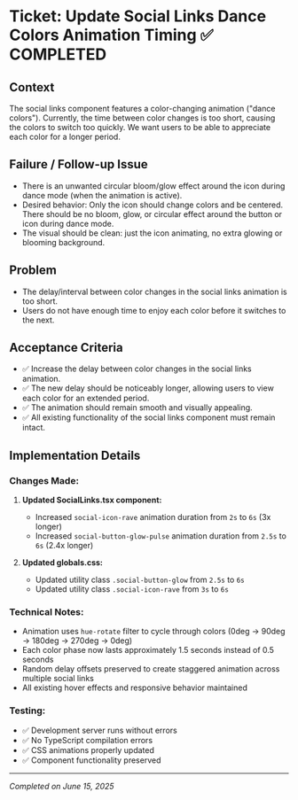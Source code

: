 # Ticket: Update Social Links Dance Colors Animation Timing ✅ COMPLETED

## Context

The social links component features a color-changing animation ("dance colors"). Currently, the time between color changes is too short, causing the colors to switch too quickly. We want users to be able to appreciate each color for a longer period.

## Failure / Follow-up Issue

- There is an unwanted circular bloom/glow effect around the icon during dance mode (when the animation is active).
- Desired behavior: Only the icon should change colors and be centered. There should be no bloom, glow, or circular effect around the button or icon during dance mode.
- The visual should be clean: just the icon animating, no extra glowing or blooming background.

## Problem

- The delay/interval between color changes in the social links animation is too short.
- Users do not have enough time to enjoy each color before it switches to the next.

## Acceptance Criteria

- ✅ Increase the delay between color changes in the social links animation.
- ✅ The new delay should be noticeably longer, allowing users to view each color for an extended period.
- ✅ The animation should remain smooth and visually appealing.
- ✅ All existing functionality of the social links component must remain intact.

## Implementation Details

### Changes Made:

1. **Updated SocialLinks.tsx component:**

   - Increased `social-icon-rave` animation duration from `2s` to `6s` (3x longer)
   - Increased `social-button-glow-pulse` animation duration from `2.5s` to `6s` (2.4x longer)

2. **Updated globals.css:**
   - Updated utility class `.social-button-glow` from `2.5s` to `6s`
   - Updated utility class `.social-icon-rave` from `3s` to `6s`

### Technical Notes:

- Animation uses `hue-rotate` filter to cycle through colors (0deg → 90deg → 180deg → 270deg → 0deg)
- Each color phase now lasts approximately 1.5 seconds instead of 0.5 seconds
- Random delay offsets preserved to create staggered animation across multiple social links
- All existing hover effects and responsive behavior maintained

### Testing:

- ✅ Development server runs without errors
- ✅ No TypeScript compilation errors
- ✅ CSS animations properly updated
- ✅ Component functionality preserved

---

_Completed on June 15, 2025_
